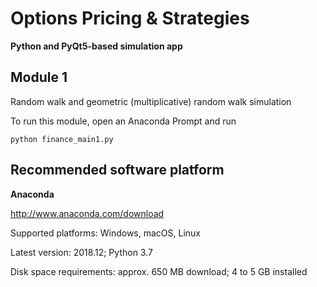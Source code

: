 # Options Pricing & Strategies

**Python and PyQt5-based simulation app**

## Module 1
Random walk and geometric (multiplicative) random walk simulation

To run this module, open an Anaconda Prompt and run

<code>python finance_main1.py</code>

## Recommended software platform

**Anaconda**

http://www.anaconda.com/download

Supported platforms: Windows, macOS, Linux

Latest version: 2018.12; Python 3.7

Disk space requirements: approx. 650 MB download; 4 to 5 GB installed 
